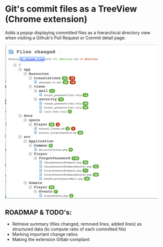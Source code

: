 # Git's commit files as a TreeView (Chrome extension)

Adds a popup displaying committed files as a hierarchical directory view when visiting a Github's Pull Request or Commit detail page:

![Committed files viewed as a tree](images/treeview-example.png)

## ROADMAP & TODO's:

* Retrieve summary (files changed, removed lines, added lines) as structured data (to compute ratio of each committed file)
* Marking important change ratios
* Making the extension Gitlab-compliant
